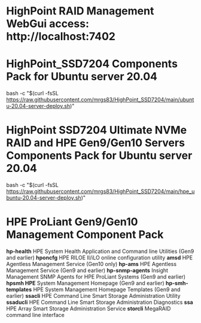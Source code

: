 # **HighPoint RAID Management WebGui access: http://localhost:7402**

# **HighPoint_SSD7204 Components Pack for Ubuntu server 20.04**
bash -c "$(curl -fsSL https://raw.githubusercontent.com/mrgs83/HighPoint_SSD7204/main/ubuntu-20.04-server-deploy.sh)"

# **HighPoint SSD7204 Ultimate NVMe RAID and HPE Gen9/Gen10 Servers Components Pack for Ubuntu server 20.04**
bash -c "$(curl -fsSL https://raw.githubusercontent.com/mrgs83/HighPoint_SSD7204/main/hpe_ubuntu-20.04-server-deploy.sh)"

# **HPE ProLiant Gen9/Gen10 Management Component Pack**
**hp-health**	HPE System Health Application and Command line Utilities (Gen9 and earlier)
**hponcfg**	HPE RILOE II/iLO online configuration utility
**amsd**	HPE Agentless Management Service (Gen10 only)
**hp-ams**	HPE Agentless Management Service (Gen9 and earlier)
**hp-snmp-agents**	Insight Management SNMP Agents for HPE ProLiant Systems (Gen9 and earlier)
**hpsmh	HPE** System Management Homepage (Gen9 and earlier)
**hp-smh-templates**	HPE System Management Homepage Templates (Gen9 and earlier)
**ssacli**	HPE Command Line Smart Storage Administration Utility
**ssaducli**	HPE Command Line Smart Storage Administration Diagnostics
**ssa**	HPE Array Smart Storage Administration Service
**storcli**	MegaRAID command line interface

